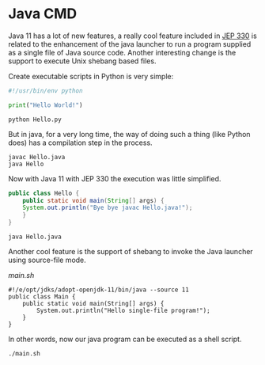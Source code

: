 # Java CMD

Java 11 has a lot of new features, a really cool feature included in [JEP 330](https://openjdk.java.net/jeps/330) is related to the enhancement of the java launcher to run a program supplied as a single file of Java source code.
Another interesting change is the support to execute Unix shebang based files.

Create executable scripts in Python is very simple:
```python
#!/usr/bin/env python

print("Hello World!")
```

```shell script
python Hello.py
```
But in java, for a very long time, the way of doing such a thing (like Python does) has a compilation step in the process.
```shell script
javac Hello.java
java Hello
```

Now with Java 11 with JEP 330 the execution was little simplified.  

```java
public class Hello {
    public static void main(String[] args) {
	System.out.println("Bye bye javac Hello.java!");
    }
}
```

```shell script
java Hello.java
```

Another cool feature is the support of shebang to invoke the Java launcher using source-file mode.

_main.sh_
```shell script
#!/e/opt/jdks/adopt-openjdk-11/bin/java --source 11
public class Main {
    public static void main(String[] args) {
    	System.out.println("Hello single-file program!");
    }
}
```

In other words, now our java program can be executed as a shell script. 

```shell script
./main.sh
```
